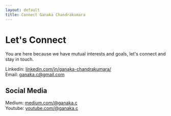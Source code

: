 ```yaml
---
layout: default
title: Connect Ganaka Chandrakumara
---
```


<div id="connect">
  <h1 class="pageTitle">Let's Connect</h1>
  <div class="contactContent">
    <p class="intro">You are here because we have mutual interests and goals, let's connect and stay in touch.</p>
   
  </div>
  <dl>
  <dt>Linkedin: <a href="https://www.linkedin.com/in/ganaka-chandrakumara/" target="_blank"> linkedin.com/in/ganaka-chandrakumara/</a> </dt>
  <dt>Email: <a href="ganaka.c@gmail.com" target="_blank"> ganaka.c@gmail.com </a> </dt>

  <h2 >Social Media</h2>
  <dt>Medium: <a href="https://medium.com/@ganaka.c" target="_blank"> medium.com/@ganaka.c </a> </dt>
  <dt>Youtube: <a href="https://www.youtube.com/@ganaka.c" target="_blank"> youtube.com/@ganaka.c </a> </dt>
</div>
